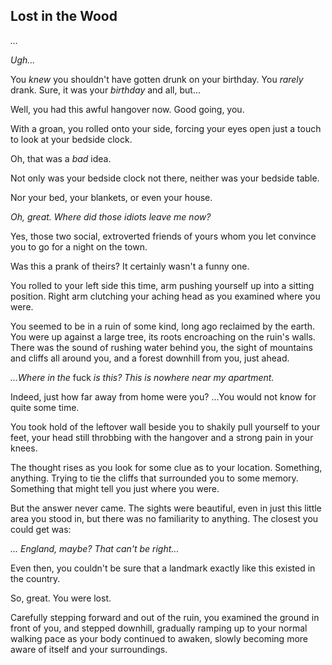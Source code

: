 ## Lost in the Wood

*...*

*Ugh...*

You *knew* you shouldn't have gotten drunk on your birthday. You *rarely* drank. Sure, it was your *birthday* and all, but...

Well, you had this awful hangover now. Good going, you.

With a groan, you rolled onto your side, forcing your eyes open just a touch to look at your bedside clock.

Oh, that was a *bad* idea.

Not only was your bedside clock not there, neither was your bedside table.

Nor your bed, your blankets, or even your house.

*Oh, great. Where did those idiots leave me now?*

Yes, those two social, extroverted friends of yours whom you let convince you to go for a night on the town.

Was this a prank of theirs? It certainly wasn't a funny one.

You rolled to your left side this time, arm pushing yourself up into a sitting position. Right arm clutching your aching head as you examined where you were.

You seemed to be in a ruin of some kind, long ago reclaimed by the earth. You were up against a large tree, its roots encroaching on the ruin's walls. There was the sound of rushing water behind you, the sight of mountains and cliffs all around you, and a forest downhill from you, just ahead.

*...Where in the* fuck *is this? This is nowhere near my apartment.*

Indeed, just how far away from home were you? ...You would not know for quite some time.

You took hold of the leftover wall beside you to shakily pull yourself to your feet, your head still throbbing with the hangover and a strong pain in your knees. 

The thought rises as you look for some clue as to your location. Something, anything. Trying to tie the cliffs that surrounded you to some memory. Something that might tell you just where you were. 

But the answer never came. The sights were beautiful, even in just this little area you stood in, but there was no familiarity to anything. The closest you could get was:

_... England, maybe? That can't be right..._

Even then, you couldn't be sure that a landmark exactly like this existed in the country.

So, great. You were lost.

Carefully stepping forward and out of the ruin, you examined the ground in front of you, and stepped downhill, gradually ramping up to your normal walking pace as your body continued to awaken, slowly becoming more aware of itself and your surroundings.


